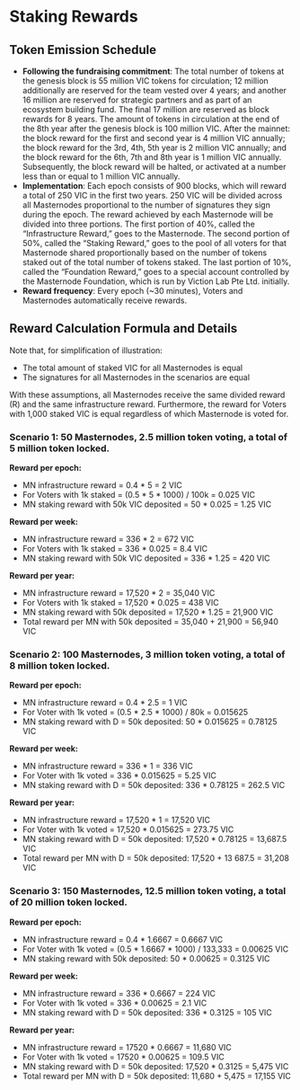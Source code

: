 # Staking Rewards

## Token Emission Schedule

* **Following the fundraising commitment**: The total number of tokens at the genesis block is 55 million VIC tokens for circulation; 12 million additionally are reserved for the team vested over 4 years; and another 16 million are reserved for strategic partners and as part of an ecosystem building fund. The final 17 million are reserved as block rewards for 8 years. The amount of tokens in circulation at the end of the 8th year after the genesis block is 100 million VIC. After the mainnet: the block reward for the first and second year is 4 million VIC annually; the block reward for the 3rd, 4th, 5th year is 2 million VIC annually; and the block reward for the 6th, 7th and 8th year is 1 million VIC annually. Subsequently, the block reward will be halted, or activated at a number less than or equal to 1 million VIC annually.
* **Implementation**: Each epoch consists of 900 blocks, which will reward a total of 250 VIC in the first two years. 250 VIC will be divided across all Masternodes proportional to the number of signatures they sign during the epoch. The reward achieved by each Masternode will be divided into three portions. The first portion of 40%, called the “Infrastructure Reward,” goes to the Masternode. The second portion of 50%, called the “Staking Reward,” goes to the pool of all voters for that Masternode shared proportionally based on the number of tokens staked out of the total number of tokens staked. The last portion of 10%, called the “Foundation Reward,” goes to a special account controlled by the Masternode Foundation, which is run by Viction Lab Pte Ltd. initially.
* **Reward frequency**: Every epoch (\~30 minutes), Voters and Masternodes automatically receive rewards.

## Reward Calculation Formula and Details

Note that, for simplification of illustration:

* The total amount of staked VIC for all Masternodes is equal
* The signatures for all Masternodes in the scenarios are equal

With these assumptions, all Masternodes receive the same divided reward (R) and the same infrastructure reward. Furthermore, the reward for Voters with 1,000 staked VIC is equal regardless of which Masternode is voted for.

### Scenario 1: 50 Masternodes, 2.5 million token voting, a total of 5 million token locked.

**Reward per epoch:**

* MN infrastructure reward = 0.4 \* 5 = 2 VIC
* For Voters with 1k staked = (0.5 \* 5 \* 1000) / 100k = 0.025 VIC
* MN staking reward with 50k VIC deposited = 50 \* 0.025 = 1.25 VIC

**Reward per week:**

* MN infrastructure reward = 336 \* 2 = 672 VIC
* For Voters with 1k staked = 336 \* 0.025 = 8.4 VIC
* MN staking reward with 50k VIC deposited = 336 \* 1.25 = 420 VIC

**Reward per year:**

* MN infrastructure reward = 17,520 \* 2 = 35,040 VIC
* For Voters with 1k staked = 17,520 \* 0.025 = 438 VIC
* MN staking reward with 50k deposited = 17,520 \* 1.25 = 21,900 VIC
* Total reward per MN with 50k deposited = 35,040 + 21,900 = 56,940 VIC

### Scenario 2: 100 Masternodes, 3 million token voting, a total of 8 million token locked.

**Reward per epoch:**

* MN infrastructure reward = 0.4 \* 2.5 = 1 VIC
* For Voter with 1k voted = (0.5 \* 2.5 \* 1000) / 80k = 0.015625
* MN staking reward with D = 50k deposited: 50 \* 0.015625 = 0.78125 VIC

**Reward per week:**

* MN infrastructure reward = 336 \* 1 = 336 VIC
* For Voter with 1k voted = 336 \* 0.015625 = 5.25 VIC
* MN staking reward with D = 50k deposited: 336 \* 0.78125 = 262.5 VIC

**Reward per year:**

* MN infrastructure reward = 17,520 \* 1 = 17,520 VIC
* For Voter with 1k voted = 17,520 \* 0.015625 = 273.75 VIC
* MN staking reward with D = 50k deposited: 17,520 \* 0.78125 = 13,687.5 VIC
* Total reward per MN with D = 50k deposited: 17,520 + 13 687.5 = 31,208 VIC

### Scenario 3: 150 Masternodes, 12.5 million token voting, a total of 20 million token locked.

**Reward per epoch:**

* MN infrastructure reward = 0.4 \* 1.6667 = 0.6667 VIC
* For Voter with 1k voted = (0.5 \* 1.6667 \* 1000) / 133,333 = 0.00625 VIC
* MN staking reward with 50k deposited: 50 \* 0.00625 = 0.3125 VIC

**Reward per week:**

* MN infrastructure reward = 336 \* 0.6667 = 224 VIC
* For Voter with 1k voted = 336 \* 0.00625 = 2.1 VIC
* MN staking reward with D = 50k deposited: 336 \* 0.3125 = 105 VIC

**Reward per year:**

* MN infrastructure reward = 17520 \* 0.6667 = 11,680 VIC
* For Voter with 1k voted = 17520 \* 0.00625 = 109.5 VIC
* MN staking reward with D = 50k deposited: 17,520 \* 0.3125 = 5,475 VIC
* Total reward per MN with D = 50k deposited: 11,680 + 5,475 = 17,155 VIC
